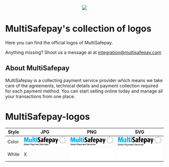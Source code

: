 <p align="center">
  <img src="https://www.multisafepay.com/img/multisafepaylogo.svg" width="400px" position="center">
</p>

# MultiSafepay's collection of logos 
Here you can find the official logos of MultiSafepay.

Anything missing? Shoot us a message at at <integration@multisafepay.com>

## About MultiSafepay
MultiSafepay is a collecting payment service provider which means we take care of the agreements, technical details and payment collection required for each payment method. You can start selling online today and manage all your transactions from one place.

# MultiSafepay-logos

| Style | JPG  | PNG | SVG |
| ------------- | ------------- | ------------- | ------------|
| Color | ![image](msp-logo-tagline-color.jpg) | ![image](msp-logo-tagline-color.png) | ![image](msp-logo-tagline-color.svg) |
| White | X | ![image](msp-logo-tagline-white.png) | ![image](msp-logo-tagline-white.svg) |
